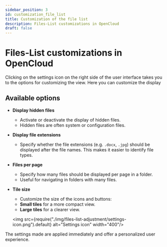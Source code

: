 ```yaml
---
sidebar_position: 3
id: customization_file_list
title: Customization of the file list
description: Files-List customizations in OpenCloud
draft: false
---
```


# Files-List customizations in OpenCloud

Clicking on the settings icon on the right side of the user interface takes you to the options for customizing the view. Here you can customize the display

## Available options

- **Display hidden files**
  - Activate or deactivate the display of hidden files.
  - Hidden files are often system or configuration files.

- **Display file extensions**
  - Specify whether the file extensions (e.g. `.docx`, `.jpg`) should be displayed after the file names. This makes it easier to identify file types.

- **Files per page**
  - Specify how many files should be displayed per page in a folder.
  - Useful for navigating in folders with many files.

- **Tile size**
  - Customize the size of the icons and buttons:
  - **Small tiles** for a more compact view.
  - **Large tiles** for a clearer view.

  <img src={require("./img/files-list-adjustment/settings-icon.png").default} alt="Settings icon" width="400"/>

The settings made are applied immediately and offer a personalized user experience.
